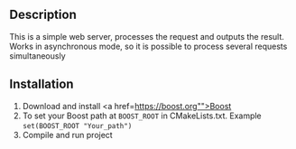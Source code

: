 ## Description
This is a simple web server, processes the request and outputs the result. Works in asynchronous mode, so it is possible to process several requests simultaneously

## Installation
1) Download and install <a href=https://boost.org"">Boost</a>
2) To set your Boost path at `BOOST_ROOT` in CMakeLists.txt. Example ```set(BOOST_ROOT "Your_path")```
3) Compile and run project
